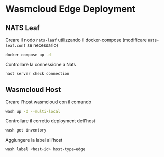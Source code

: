 # Wasmcloud Edge Deployment

## NATS Leaf

Creare il nodo `nats-leaf` utilizzando il docker-compose (modificare `nats-leaf.conf` se necessario)

```bash
docker compose up -d
```
Controllare la connessione a Nats
```bash
nast server check connection
```

## Wasmcloud Host

Creare l'host wasmcloud con il comando
```bash
wash up -d --multi-local
```
Controllare il corretto deployment dell'host
```bash
wash get inventory
```
Aggiungere la label all'host
```bash
wash label <host-id> host-type=edge
```